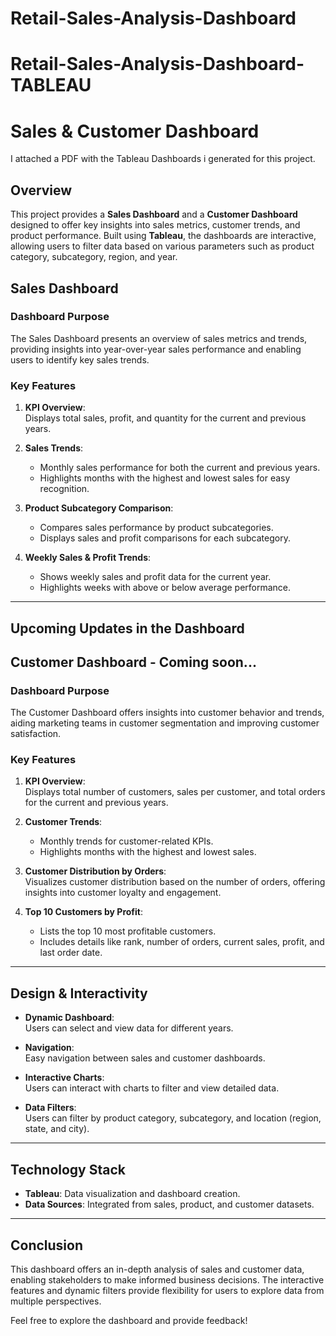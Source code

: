 # Retail-Sales-Analysis-Dashboard
# Retail-Sales-Analysis-Dashboard-TABLEAU


# Sales & Customer Dashboard
I attached a PDF with the Tableau Dashboards i generated for this project.

## Overview

This project provides a **Sales Dashboard** and a **Customer Dashboard** designed to offer key insights into sales metrics, customer trends, and product performance. Built using **Tableau**, the dashboards are interactive, allowing users to filter data based on various parameters such as product category, subcategory, region, and year.



## Sales Dashboard

### **Dashboard Purpose**

The Sales Dashboard presents an overview of sales metrics and trends, providing insights into year-over-year sales performance and enabling users to identify key sales trends.

### **Key Features**

1. **KPI Overview**:  
   Displays total sales, profit, and quantity for the current and previous years.

2. **Sales Trends**:  
   - Monthly sales performance for both the current and previous years.  
   - Highlights months with the highest and lowest sales for easy recognition.

3. **Product Subcategory Comparison**:  
   - Compares sales performance by product subcategories.  
   - Displays sales and profit comparisons for each subcategory.

4. **Weekly Sales & Profit Trends**:  
   - Shows weekly sales and profit data for the current year.  
   - Highlights weeks with above or below average performance.

---
## Upcoming Updates in the Dashboard

## Customer Dashboard - Coming soon...

### **Dashboard Purpose**

The Customer Dashboard offers insights into customer behavior and trends, aiding marketing teams in customer segmentation and improving customer satisfaction.

### **Key Features**

1. **KPI Overview**:  
   Displays total number of customers, sales per customer, and total orders for the current and previous years.

2. **Customer Trends**:  
   - Monthly trends for customer-related KPIs.  
   - Highlights months with the highest and lowest sales.

3. **Customer Distribution by Orders**:  
   Visualizes customer distribution based on the number of orders, offering insights into customer loyalty and engagement.

4. **Top 10 Customers by Profit**:  
   - Lists the top 10 most profitable customers.  
   - Includes details like rank, number of orders, current sales, profit, and last order date.

---

## Design & Interactivity

- **Dynamic Dashboard**:  
   Users can select and view data for different years.

- **Navigation**:  
   Easy navigation between sales and customer dashboards.

- **Interactive Charts**:  
   Users can interact with charts to filter and view detailed data.

- **Data Filters**:  
   Users can filter by product category, subcategory, and location (region, state, and city).

---

## Technology Stack

- **Tableau**: Data visualization and dashboard creation.
- **Data Sources**: Integrated from sales, product, and customer datasets.

---

## Conclusion

This dashboard offers an in-depth analysis of sales and customer data, enabling stakeholders to make informed business decisions. The interactive features and dynamic filters provide flexibility for users to explore data from multiple perspectives.

Feel free to explore the dashboard and provide feedback!
